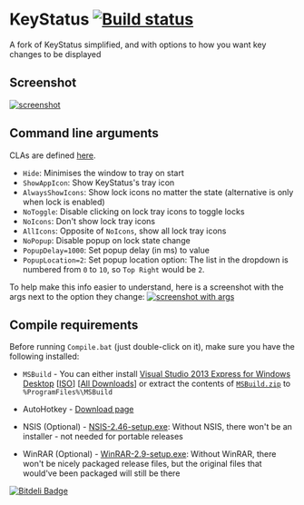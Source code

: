# KeyStatus [![Build status](https://ci.appveyor.com/api/projects/status/9iuxa35vg8bhsscl)](https://ci.appveyor.com/project/Walkman100/KeyStatus)
A fork of KeyStatus simplified, and with options to how you want key changes to be displayed

## Screenshot
[![screenshot](http://walkman100.github.io/images/Screenshots/KeyStatus/MainWindow.png)](http://walkman100.github.io/images/Screenshots/KeyStatus/MainWindow.png)

## Command line arguments
CLAs are defined [here](https://github.com/Walkman100/KeyStatus/blob/master/KeyStatus.vb#L12-49).
- `Hide`: Minimises the window to tray on start
- `ShowAppIcon`: Show KeyStatus's tray icon
- `AlwaysShowIcons`: Show lock icons no matter the state (alternative is only when lock is enabled)
- `NoToggle`: Disable clicking on lock tray icons to toggle locks
- `NoIcons`: Don't show lock tray icons
- `AllIcons`: Opposite of `NoIcons`, show all lock tray icons
- `NoPopup`: Disable popup on lock state change
- `PopupDelay=1000`: Set popup delay (in ms) to value
- `PopupLocation=2`: Set popup location option: The list in the dropdown is numbered from `0` to `10`, so `Top Right` would be `2`.

To help make this info easier to understand, here is a screenshot with the args next to the option they change:
[![screenshot with args](http://walkman100.github.io/images/Screenshots/KeyStatus/MainWindowArgs.png)](http://walkman100.github.io/images/Screenshots/KeyStatus/MainWindowArgs.png)

## Compile requirements
Before running `Compile.bat` (just double-click on it), make sure you have the following installed:

- `MSBuild` - You can either install
[Visual Studio 2013 Express for Windows Desktop](http://go.microsoft.com/?linkid=9832280&clcid=0x409)
[[ISO](http://go.microsoft.com/?linkid=9832270&clcid=0x409)]
[[All Downloads](http://www.visualstudio.com/en-us/downloads/download-visual-studio-vs#DownloadFamilies_2)]
or extract the contents of
[`MSBuild.zip`](https://github.com/Walkman100/WinCompile/raw/master/MSBuild.zip)
to `%ProgramFiles%\MSBuild`

- AutoHotkey - [Download page](http://ahkscript.org/download/)

- NSIS (Optional) - [NSIS-2.46-setup.exe](https://github.com/Walkman100/WinCompile/raw/master/NSIS-2.46-setup.exe):
Without NSIS, there won't be an installer - not needed for portable releases

- WinRAR (Optional) - [WinRAR-2.9-setup.exe](https://github.com/Walkman100/WinCompile/raw/master/WinRAR-2.9-setup.exe):
Without WinRAR, there won't be nicely packaged release files,
but the original files that would've been packaged will still be there


[![Bitdeli Badge](https://d2weczhvl823v0.cloudfront.net/deavmi/keystatus/trend.png)](https://bitdeli.com/free "Bitdeli Badge")

